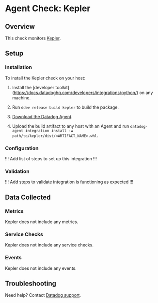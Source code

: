# Agent Check: Kepler

## Overview

This check monitors [Kepler][1].

## Setup

### Installation

To install the Kepler check on your host:


1. Install the [developer toolkit]
(https://docs.datadoghq.com/developers/integrations/python/)
 on any machine.

2. Run `ddev release build kepler` to build the package.

3. [Download the Datadog Agent][2].

4. Upload the build artifact to any host with an Agent and
 run `datadog-agent integration install -w
 path/to/kepler/dist/<ARTIFACT_NAME>.whl`.

### Configuration

!!! Add list of steps to set up this integration !!!

### Validation

!!! Add steps to validate integration is functioning as expected !!!

## Data Collected

### Metrics

Kepler does not include any metrics.

### Service Checks

Kepler does not include any service checks.

### Events

Kepler does not include any events.

## Troubleshooting

Need help? Contact [Datadog support][3].

[1]: **LINK_TO_INTEGRATION_SITE**
[2]: https://app.datadoghq.com/account/settings/agent/latest
[3]: https://docs.datadoghq.com/agent/kubernetes/integrations/
[4]: https://github.com/DataDog/integrations-extras/blob/master/kepler/datadog_checks/kepler/data/conf.yaml.example
[5]: https://docs.datadoghq.com/agent/guide/agent-commands/#start-stop-and-restart-the-agent
[6]: https://docs.datadoghq.com/agent/guide/agent-commands/#agent-status-and-information
[7]: https://github.com/DataDog/integrations-extras/blob/master/kepler/metadata.csv
[8]: https://github.com/DataDog/integrations-extras/blob/master/kepler/assets/service_checks.json
[9]: https://docs.datadoghq.com/help/

